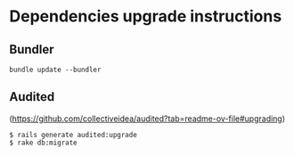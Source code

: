 # Dependencies upgrade instructions

## Bundler

`bundle update --bundler`

## Audited
(https://github.com/collectiveidea/audited?tab=readme-ov-file#upgrading)

```
$ rails generate audited:upgrade
$ rake db:migrate
```
